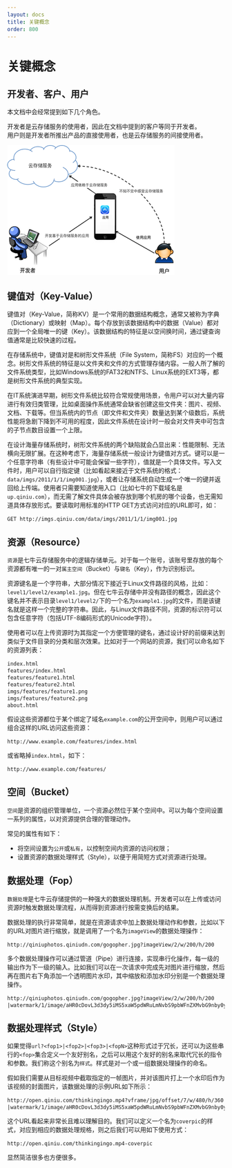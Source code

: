 ```yaml
---
layout: docs
title: 关键概念
order: 800
---
```

<a id="concepts"></a>
# 关键概念

<a id="user"></a>
## 开发者、客户、用户

本文档中会经常提到如下几个角色。

开发者是云存储服务的使用者，因此在文档中提到的客户等同于开发者。  
用户则是开发者所推出产品的直接使用者，也是云存储服务的间接使用者。  

![用户场景](img/usecase.png "用户场景")

<a id="key-value"></a>
## 键值对（Key-Value）

键值对（Key-Value，简称KV）是一个常用的数据结构概念，通常又被称为字典（Dictionary）或映射（Map）。每个存放到该数据结构中的数据（Value）都对应到一个全局唯一的键（Key）。该数据结构的特征是以空间换时间，通过键查询值通常是比较快速的过程。

在存储系统中，键值对是和树形文件系统（File System，简称FS）对应的一个概念。树形文件系统的特征是以文件夹和文件的方式管理存储内容。一般人所了解的文件系统类型，比如Windows系统的FAT32和NTFS、Linux系统的EXT3等，都是树形文件系统的典型实现。

在IT系统演进早期，树形文件系统比较符合常规使用场景，令用户可以对大量内容进行有效归类管理，比如桌面操作系统通常会缺省创建这些文件夹：图片、视频、文档、下载等。但当系统内的节点（即文件和文件夹）数量达到某个级数后，系统性能将急剧下降到不可用的程度，因此文件系统在设计时一般会对文件夹中可包含的子节点数目设置一个上限。

在设计海量存储系统时，树形文件系统的两个缺陷就会凸显出来：性能限制、无法横向无限扩展。在这种考虑下，海量存储系统一般设计为键值对方式。键可以是一个任意字符串（有些设计中可能会保留一些字符），值就是一个具体文件。写入文件时，用户可以自行指定键（比如看起来接近于文件系统的格式：`data/imgs/2011/1/1/img001.jpg`），或者让存储系统自动生成一个唯一的键并返回给上传端。使用者只需要知道使用入口（比如七牛的下载域名是`up.qiniu.com`），而无需了解文件具体会被存放到哪个机房的哪个设备，也无需知道具体存放形式。要读取时用标准的HTTP GET方式访问对应的URL即可，如：

```
GET http://imgs.qiniu.com/data/imgs/2011/1/1/img001.jpg
```

<a id="resource"></a>
## 资源（Resource）

`资源`是七牛云存储服务中的逻辑存储单元。对于每一个账号，该账号里存放的每个资源都有唯一的一对`属主空间`（Bucket）与`键名`（Key），作为识别标识。

资源键名是一个字符串，大部分情况下接近于Linux文件路径的风格，比如：`level1/level2/example1.jpg`。但在七牛云存储中并没有路径的概念，因此这个键名并不表示目录`level1/level2/`下的一个名为`example1.jpg`的文件，而是该键名就是这样一个完整的字符串。因此，与Linux文件路径不同，资源的标识符可以包含任意字符（包括UTF-8编码形式的Unicode字符）。

使用者可以在上传资源时为其指定一个方便管理的键名，通过设计好的前缀来达到类似于文件目录的分类和层次效果。比如对于一个网站的资源，我们可以命名如下的资源列表：

```
index.html
features/index.html
features/feature1.html
features/feature2.html
imgs/features/feature1.png
imgs/features/feature2.png
about.html
```

假设这些资源都位于某个绑定了域名`example.com`的公开空间中，则用户可以通过组合这样的URL访问这些资源：

```
http://www.example.com/features/index.html
``` 

或省略掉`index.html`，如下：

```
http://www.example.com/features/
```

<a id="bucket"></a>
## 空间（Bucket）

`空间`是资源的组织管理单位，一个资源必然位于某个空间中。可以为每个空间设置一系列的属性，以对资源提供合理的管理动作。

常见的属性有如下：

* 将空间设置为`公开`或`私有`，以控制空间内资源的访问权限；
* 设置资源的数据处理样式（Style），以便于用简短方式对资源进行处理。

<a id="fop"></a>
## 数据处理（Fop）

`数据处理`是七牛云存储提供的一种强大的数据处理机制。开发者可以在上传或访问资源时触发数据处理流程，从而得到资源进行按需变换后的结果。

数据处理的执行非常简单，就是在资源请求中加上数据处理动作和参数，比如以下的URL对图片进行缩放，就是调用了一个名为`imageView`的数据处理操作：

```
http://qiniuphotos.qiniudn.com/gogopher.jpg?imageView/2/w/200/h/200
```

多个数据处理操作可以通过管道（Pipe）进行连接，实现串行化操作，每一级的输出作为下一级的输入。比如我们可以在一次请求中完成先对图片进行缩放，然后再在图片右下角添加一个透明图片水印，其中缩放和添加水印分别是一个数据处理操作。

```
http://qiniuphotos.qiniudn.com/gogopher.jpg?imageView/2/w/200/h/200
|watermark/1/image/aHR0cDovL3d3dy5iMS5xaW5pdWRuLmNvbS9pbWFnZXMvbG9nby0yLnBuZw==
```

<a id="style"></a>
## 数据处理样式（Style）

如果觉得`url?<fop1>|<fop2>|<fop3>|<fopN>`这种形式过于冗长，还可以为这些串行的`<fop>`集合定义一个友好别名，之后可以用这个友好的别名来取代冗长的指令和参数。我们称这个别名为`样式`。样式是对一个或一组数据处理操作的命名。

假如我们需要从目标视频中截取指定的一帧图片，并对该图片打上一个水印后作为该视频的封面图片，该数据处理的示例URL如下所示：

```
http://open.qiniu.com/thinkingingo.mp4?vframe/jpg/offset/7/w/480/h/360
|watermark/1/image/aHR0cDovL3d3dy5iMS5xaW5pdWRuLmNvbS9pbWFnZXMvbG9nby0yLnBuZw==
```

这个URL看起来非常长且难以理解目的。我们可以定义一个名为`coverpic`的样式，对应到相应的数据处理规格，则之后我们可以用如下使用方式：

```
http://open.qiniu.com/thinkingingo.mp4-coverpic
```

显然简洁很多也方便很多。

